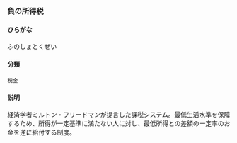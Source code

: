 <div style="display:none;">

## [あ行](securities-terms?id=あ行)
## [か行](securities-terms?id=か行)
## [さ行](securities-terms?id=さ行)
## [た行](securities-terms?id=た行)
## [な行](securities-terms?id=な行)
## [は行](securities-terms?id=は行)

</div>

### 負の所得税

#### ひらがな

ふのしょとくぜい

#### 分類

`税金`

#### 説明

経済学者ミルトン・フリードマンが提言した課税システム。最低生活水準を保障するため、所得が一定基準に満たない人に対し、最低所得との差額の一定率のお金を逆に給付する制度。

<div style="display:none;">

## [ま行](securities-terms?id=ま行)
## [や行](securities-terms?id=や行)
## [ら行](securities-terms?id=ら行)
## [わ行](securities-terms?id=わ行)
## [英数字・記号](securities-terms?id=英数字・記号)

</div>

